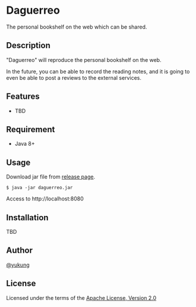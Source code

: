 Daguerreo
====

The personal bookshelf on the web which can be shared.

Description
----

"Daguerreo" will reproduce the personal bookshelf on the web.

In the future, you can be able to record the reading notes, and it is going to even be able to post a reviews to the external services. 

Features
----

* TBD

Requirement
----

* Java 8+

Usage
----

Download jar file from [release page](https://github.com/yukung/daguerreo/releases).

```console
$ java -jar daguerreo.jar
```

Access to http://localhost:8080

Installation
----

TBD

Author
----

[@yukung](https://github.com/yukung)

## License

Licensed under the terms of the [Apache License, Version 2.0](http://www.apache.org/licenses/LICENSE-2.0.html)
